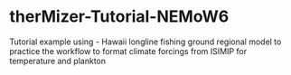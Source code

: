 # therMizer-Tutorial-NEMoW6
Tutorial example using - Hawaii longline fishing ground regional model to practice the workflow to format climate forcings from ISIMIP for temperature and plankton
